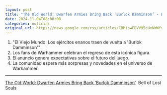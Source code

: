 ```yaml
---
layout: post
title: "The Old World: Dwarfen Armies Bring Back ‘Burlok Damminson’ - Bell of Lost Souls"
date: 2024-11-04T08:00:00
categories: noticias
original_url: https://news.google.com/rss/articles/CBMiowFBVV95cUxNWWYyYnZoeU0wcmRNb3ZJUTJOeC1XYmxqc3lfaEcxYk1kZVBTUVRzdmUtRmN3N3FyaW9LV2Y1ZWtfYWM4Q2xtaWMxMXVLc3VYN1FSZDdrd0FaTnJ5M1lzUUlkaW5SLUQyWUdZVURaVy1JNzFRdFBxRnoxRFFBV1pYdnZscmhlNHB1MDhaVFBmY0NxTmItVjU4RUdXa19XSldUT21n?oc=5
---
```



1. "El Viejo Mundo: Los ejércitos enanos traen de vuelta a 'Burlok Damminson'"
2. Los fans de Warhammer celebran el regreso de esta icónica figura.
3. El anuncio genera expectativas sobre el futuro del juego.
4. La comunidad espera más sorpresas y novedades en el universo de Warhammer.


---


[The Old World: Dwarfen Armies Bring Back ‘Burlok Damminson’](https://news.google.com/rss/articles/CBMiowFBVV95cUxNWWYyYnZoeU0wcmRNb3ZJUTJOeC1XYmxqc3lfaEcxYk1kZVBTUVRzdmUtRmN3N3FyaW9LV2Y1ZWtfYWM4Q2xtaWMxMXVLc3VYN1FSZDdrd0FaTnJ5M1lzUUlkaW5SLUQyWUdZVURaVy1JNzFRdFBxRnoxRFFBV1pYdnZscmhlNHB1MDhaVFBmY0NxTmItVjU4RUdXa19XSldUT21n?oc=5)  Bell of Lost Souls